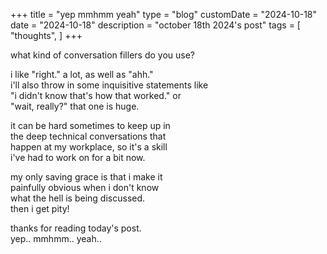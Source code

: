 +++
title = "yep mmhmm yeah"
type = "blog"
customDate = "2024-10-18"
date = "2024-10-18"
description = "october 18th 2024's post"
tags = [
    "thoughts",
]
+++

what kind of conversation fillers do you use?

i like "right." a lot, as well as "ahh."\
i'll also throw in some inquisitive statements like\
"i didn't know that's how that worked." or\
"wait, really?" that one is huge.

it can be hard sometimes to keep up in\
the deep technical conversations that\
happen at my workplace, so it's a skill\
i've had to work on for a bit now.

my only saving grace is that i make it\
painfully obvious when i don't know\
what the hell is being discussed.\
then i get pity!

thanks for reading today's post.\
yep.. mmhmm.. yeah..